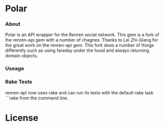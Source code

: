 Polar
===================

### About
Polar is an API wrapper for the Renren social network. This gem is a fork of the renren-api gem with a number of chagnes. Thanks to Lei Zhi-Qiang for the great work on the renren-api gem. This fork does a number of things differently such as using faraday under the hood and always returning domain objects.

### Useage


### Rake Tests
renren-api now uses rake and can run its tests with the default rake task ```rake from the command line.

License
===================
